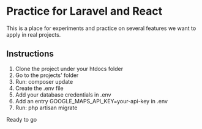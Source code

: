 # Practice for Laravel and React

This is a place for experiments and practice on several features we want to apply in real projects.

## Instructions

1. Clone the project under your htdocs folder
2. Go to the projects' folder
3. Run: composer update
4. Create the .env file 
5. Add your database credentials in .env
6. Add an entry GOOGLE_MAPS_API_KEY=your-api-key in .env
7. Run: php artisan migrate

Ready to go
